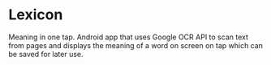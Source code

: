 # Lexicon
Meaning in one tap. 
Android app that uses Google OCR API to scan text from pages and displays the meaning of a word on screen on tap which can be saved for later use.
